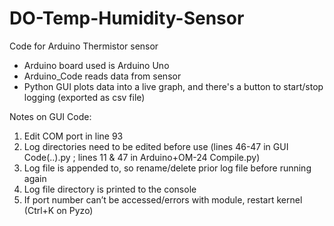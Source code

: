 # DO-Temp-Humidity-Sensor
Code for Arduino Thermistor sensor

- Arduino board used is Arduino Uno
- Arduino_Code reads data from sensor
- Python GUI plots data into a live graph, and there's a button to start/stop logging (exported as csv file)


Notes on GUI Code:

1) Edit COM port in line 93
2) Log directories need to be edited before use (lines 46-47 in GUI Code(..).py ; lines 11 & 47 in Arduino+OM-24 Compile.py)
3) Log file is appended to, so rename/delete prior log file before running again
4) Log file directory is printed to the console 
5) If port number can’t be accessed/errors with module, restart kernel (Ctrl+K on Pyzo)
